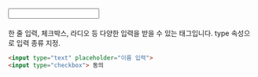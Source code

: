 # <input>

한 줄 입력, 체크박스, 라디오 등 다양한 입력을 받을 수 있는 태그입니다. type 속성으로 입력 종류 지정.

```html
<input type="text" placeholder="이름 입력">
<input type="checkbox"> 동의
```
